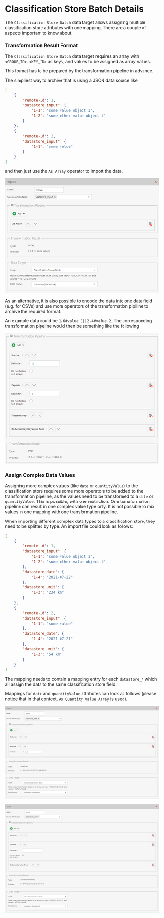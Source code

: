# Classification Store Batch Details

The `Classification Store Batch` data target allows assigning multiple classification store attributes 
with one mapping. There are a couple of aspects important to know about. 

### Transformation Result Format

The `Classification Store Batch` data target requires an array with `<GROUP_ID>-<KEY_ID>` as keys, and values 
to be assigned as array values.

This format has to be prepared by the transformation pipeline in advance. 

The simpliest way to archive that is using a JSON data source like 

```json 
[
    {
        "remote-id": 1,
        "datastore_input": {
            "1-1": "some value object 1",
            "1-2": "some other value object 1"
        }
    },
    {
        "remote-id": 2,
        "datastore_input": {
            "1-1": "some value"
        }
    }    
]
```

and then just use the `As Array` operator to import the data.

<div class="image-as-lightbox"></div>

![Transformation Pipeline](../../../img/data_target_classification_store_batch_simple.png)


As an alternative, it is also possible to encode the data into one data field (e.g. for CSVs) and use more operators
of the transformation pipiline to archive the required format.

An example data could be `1-6#value 1||2-4#value 2`. The corresponding transformation pipeline would then be something
like the following

<div class="image-as-lightbox"></div>

![Transformation Pipeline](../../../img/data_target_classification_store_batch_decoding.png)



### Assign Complex Data Values

Assigning more complex values (like `date` or `quantityValue`) to the classification store requires some more operators 
to be added to the transformation pipeline, as the values need to be transformed to a `date` or `quantityValue`. 
This is possible, with one restriction: One transformation pipeline can result in one complex value type only. It is not 
possible to mix values in one mapping with one transformation pipeline.

When importing different complex data types to a classification store, they need to be splitted by type. An import file
could look as follows: 


```json 
[
    {
        "remote-id": 1,
        "datastore_input": {
            "1-1": "some value object 1",
            "1-2": "some other value object 1"
        },
        "datastore_date": {
		    "1-4": "2021-07-22"
	    },	
        "datastore_unit": {
            "1-3": "234 km"
        }	    
    },
    {
        "remote-id": 2,
        "datastore_input": {
            "1-1": "some value"
        },
        "datastore_date": {
		    "1-4": "2021-07-21"
	    },	
        "datastore_unit": {
            "1-3": "54 km"
        }	        
    }    
]
```

The mapping needs to contain a mapping entry for each `datastore_*` which all assign the data to the same classification 
store field.

Mappings for `date` and `quantityValue` attributes can look as follows (please notice that in that context, `As Quantity Value Array` is used). 

<div class="image-as-lightbox"></div>

![Transformation Pipeline](../../../img/data_target_classification_store_batch_date.png)


<div class="image-as-lightbox"></div>

![Transformation Pipeline](../../../img/data_target_classification_store_batch_quantityValue.png)

